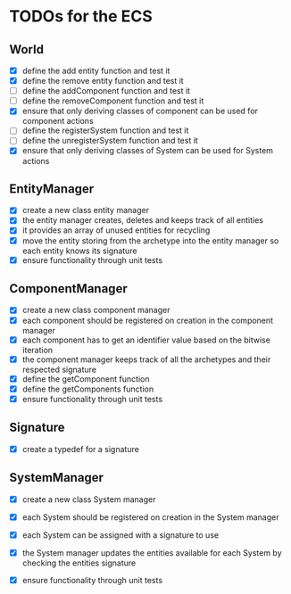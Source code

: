 # TODOs for the ECS

## World
-[x] define the add entity function and test it
-[x] define the remove entity function and test it
-[ ] define the addComponent function and test it
-[ ] define the removeComponent function and test it
-[x] ensure that only deriving classes of component can be used for component actions 
-[ ] define the registerSystem function and test it
-[ ] define the unregisterSystem function and test it
-[x] ensure that only deriving classes of System can be used for System actions 

## EntityManager
-[x] create a new class entity manager
-[x] the entity manager creates, deletes and keeps track of all entities 
-[x] it provides an array of unused entities for recycling
-[x] move the entity storing from the archetype into the entity manager so each entity knows its signature 
-[x] ensure functionality through unit tests 

## ComponentManager
-[x] create a new class component manager
-[x] each component should be registered on creation in the component manager
-[x] each component has to get an identifier value based on the bitwise iteration 
-[x] the component manager keeps track of all the archetypes and their respected signature 
-[x] define the getComponent function
-[x] define the getComponents function
-[x] ensure functionality through unit tests
 
## Signature 
-[x] create a typedef for a signature

## SystemManager
-[x] create a new class System manager
-[x] each System should be registered on creation in the System manager
-[x] each System can be assigned with a signature to use 
-[x] the System manager updates the entities available for each System by checking the entities signature
-[x] ensure functionality through unit tests

